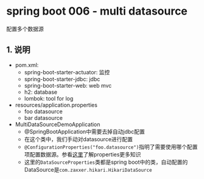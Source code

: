 # spring boot 006 - multi datasource

配置多个数据源

## 1. 说明

- pom.xml:
  - spring-boot-starter-actuator: 监控
  - spring-boot-starter-jdbc: jdbc
  - spring-boot-starter-web: web mvc
  - h2: database
  - lombok: tool for log
- resources/application.properties
  - foo datasource
  - bar datasource
- MultiDataSourceDemoApplication
  - @SpringBootApplication中需要去掉自动jdbc配置
  - 在这个类中，我们手动对datasource进行配置
  - `@ConfigurationProperties("foo.datasource")`指明了需要使用哪个配置项配置数据源。参看[这里](https://www.baeldung.com/properties-with-spring)了解properties更多知识
  - 这里的`DataSourceProperties`类都是spring boot中的类，自动配置的DataSource是`com.zaxxer.hikari.HikariDataSource`